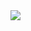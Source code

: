 <img src="https://postfiles.pstatic.net/MjAyMDEwMDJfMjcy/MDAxNjAxNjAzMjA0ODI2.Inyhl1PlY2r_4l-h2DgQMufwdWHNyVgD_PDTUrWhJh8g.FEmFsLKsZmC0TepMy9F5tHR53A2_YzseGMAsRPqW94Eg.JPEG.miyampuzzy/EjMsGNhVkAEtx4A.jpg?type=w966"/>
